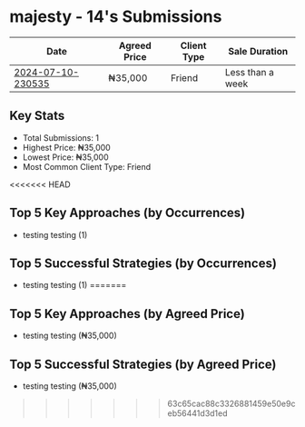 # majesty - 14's Submissions

| Date | Agreed Price | Client Type | Sale Duration |
|------|--------------|-------------|----------------|
| [2024-07-10-230535](2024-07-10-230535_sale_submission.md) | ₦35,000 | Friend | Less than a week |

## Key Stats
- Total Submissions: 1
- Highest Price: ₦35,000
- Lowest Price: ₦35,000
- Most Common Client Type: Friend

<<<<<<< HEAD
## Top 5 Key Approaches (by Occurrences)
- testing testing (1)

## Top 5 Successful Strategies (by Occurrences)
- testing testing (1)
=======
## Top 5 Key Approaches (by Agreed Price)
- testing testing (₦35,000)

## Top 5 Successful Strategies (by Agreed Price)
- testing testing (₦35,000)
>>>>>>> 63c65cac88c3326881459e50e9ceb56441d3d1ed
